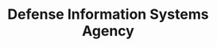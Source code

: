 ---
title: Defense Information Systems Agency
link: https://www.disa.mil/
image: /assets/images/agency_logos/DISA-logo.png
---